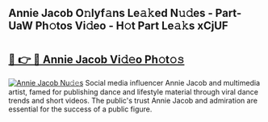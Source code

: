 ## Annie Jacob O𝚗lyf𝚊ns Le𝚊𝚔ed N𝚞𝚍es - Part-UaW Ph𝚘tos Vi𝚍eo - H𝚘t Part Le𝚊𝚔s xCjUF

# <h2><a href="http://hf169x.feru.top/?c=Annie+Jacob">🔗 👉 🔴 Annie Jacob Vi𝚍𝚎o Ph𝚘t𝚘𝚜</a></h2>

[![Annie Jacob Nu𝚍𝚎s](https://i.imgur.com/0TWrTi3.gif)](http://hf169x.feru.top/?c=Annie+Jacob)
Social media influencer Annie Jacob and multimedia artist, famed for publishing dance and lifestyle material through viral dance trends and short videos. The public's trust Annie Jacob and admiration are essential for the success of a public figure. 
